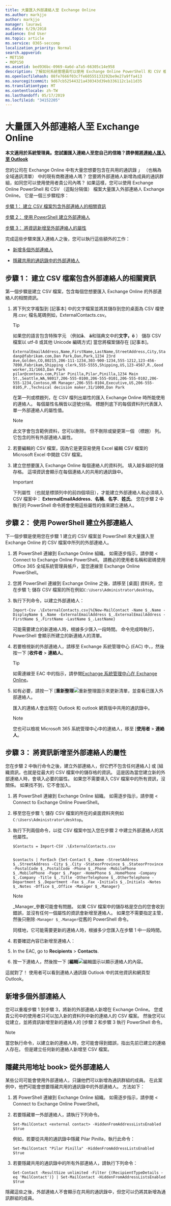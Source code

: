 ```yaml
---
title: 大量匯入外部連絡人至 Exchange Online
ms.author: markjjo
author: markjjo
manager: laurawi
ms.date: 6/29/2018
audience: End User
ms.topic: article
ms.service: O365-seccomp
localization_priority: Normal
search.appverid:
- MET150
- MOP150
ms.assetid: bed936bc-0969-4a6d-a7a5-66305c14e958
description: 了解如何系統管理員可以使用 Exchange Online PowerShell 和 CSV 檔案大量匯入外部連絡人至全域通訊清單。
ms.openlocfilehash: 08fe7666f03c7fe60555133292be9e27a9ffa413
ms.sourcegitcommit: 9d67cb52544321a430343d39eb336112c1a11d35
ms.translationtype: MT
ms.contentlocale: zh-TW
ms.lasthandoff: 05/17/2019
ms.locfileid: "34152205"
---
```

# <a name="bulk-import-external-contacts-to-exchange-online"></a>大量匯入外部連絡人至 Exchange Online

**本文適用於系統管理員。您試圖匯入連絡人至您自己的信箱？請參閱[將連絡人匯入至 Outlook](https://support.office.com/article/bb796340-b58a-46c1-90c7-b549b8f3c5f8)**
   
您的公司在 Exchange Online 中有大量您想要包含在共用的通訊錄 」 （也稱為全域通訊清單） 中的現有商務連絡人嗎？ 您要將外部連絡人新增為成員的通訊群組，如同您可以使用使用者貴公司內嗎？ 如果這樣，您可以使用 Exchange Online PowerShell 和 CSV （逗點分隔值） 檔案大量匯入外部連絡人 Exchange Online。 它是一個三步驟程序：
  
[步驟 1： 建立 CSV 檔案包含外部連絡人的相關資訊](#step-1-create-a-csv-file-that-contains-information-about-the-external-contacts)

[步驟 2： 使用 PowerShell 建立外部連絡人](#step-2-create-the-external-contacts-with-powershell) 

[步驟 3： 將資訊新增至外部連絡人的屬性](#step-3-add-information-to-the-properties-of-the-external-contacts)

完成這些步驟來匯入連絡人之後，您可以執行這些額外的工作：
  
- [新增多個外部連絡人](#add-more-external-contacts)
  
- [隱藏共用的通訊錄中的外部連絡人](#hide-external-contacts-from-the-shared-address-book)
  
## <a name="step-1-create-a-csv-file-that-contains-information-about-the-external-contacts"></a>步驟 1： 建立 CSV 檔案包含外部連絡人的相關資訊

第一個步驟是建立 CSV 檔案，包含每個您想要匯入 Exchange Online 的外部連絡人的相關資訊。 
  
1. 將下列文字複製到 [記事本] 中的文字檔案並將其儲存到您的桌面為 CSV 檔使用.csv; 檔名尾碼例如，ExternalContacts.csv。
    
    > [!TIP]
    > 如果您的語言包含特殊字元 （例如**å**、 **ä**和瑞典文中的**文字，ö** ） 儲存 CSV 檔案以 utf-8 或其他 Unicode 編碼方式] 當您將檔案儲存在 [記事本]。 
  
    ```
    ExternalEmailAddress,Name,FirstName,LastName,StreetAddress,City,StateorProvince,PostalCode,Phone,MobilePhone,Pager,HomePhone,Company,Title,OtherTelephone,Department,CountryOrRegion,Fax,Initials,Notes,Office,Manager
    danp@fabrikam.com,Dan Park,Dan,Park,1234 23rd Ave,Golden,CO,80215,206-111-1234,303-900-1234,555-1212,123-456-7890,Fabrikam,Shipping clerk,555-5555,Shipping,US,123-4567,R.,Good worker,31/1663,Dan Park
    pilar@contoso.com,Pilar Pinilla,Pilar,Pinilla,1234 Main St.,Seattle,WA,98017,206-555-0100,206-555-0101,206-555-0102,206-555-1234,Contoso,HR Manager,206-555-0104,Executive,US,206-555-0105,P.,Technical decision maker,31/1000,Dan Park 
    ```

    在第一列或標題列，在 CSV 檔列出屬性的匯入 Exchange Online 時所能使用的連絡人。 每個屬性名稱皆以逗號分隔。 標題列底下的每個資料列代表匯入單一外部連絡人的屬性值。 
    
    > [!NOTE]
    > 此文字會包含範例資料，您可以刪除。 但不刪除或變更第一個 （標題） 列。 它包含的所有外部連絡人屬性。 
  
2. 若要編輯的 CSV 檔案，因為它是更容易使用 Excel 編輯 CSV 檔案的 Microsoft Excel 中開啟 CSV 檔案。
    
3. 建立您想要匯入 Exchange Online 每個連絡人的資料列。 填入越多越好的儲存格。 這項資訊會顯示在每個連絡人的共用的通訊錄中。 
    
    > [!IMPORTANT]
    >  下列屬性 （也就是標頭列中的前四個項目），才能建立外部連絡人和必須填入 CSV 檔案中： **ExternalEmailAddress**、**名稱**、**名字**、**姓氏**。 您在步驟 2 中執行的 PowerShell 命令將會使用這些屬性的值來建立連絡人。 

## <a name="step-2-create-the-external-contacts-with-powershell"></a>步驟 2： 使用 PowerShell 建立外部連絡人

下一個步驟是使用您在步驟 1 建立的 CSV 檔案並 PowerShell 來大量匯入至 Exchange Online 的 CSV 檔案中所列的外部連絡人。 
  
1.  將 PowerShell 連線到 Exchange Online 組織。 如需逐步指示，請參閱 < <b0>Connect to Exchange Online PowerShell</b0>。 請務必的使用者名稱和密碼使用 Office 365 全域系統管理員帳戶，當您連線至 Exchange Online PowerShell。 
    
2. 您將 PowerShell 連線到 Exchange Online 之後，請移至 [桌面] 資料夾，您在步驟 1; 儲存 CSV 檔案的所在例如`C:\Users\Administrator\desktop`。
    
3. 執行下列命令，以建立外部連絡人：

    ```
    Import-Csv .\ExternalContacts.csv|%{New-MailContact -Name $_.Name -DisplayName $_.Name -ExternalEmailAddress $_.ExternalEmailAddress -FirstName $_.FirstName -LastName $_.LastName}
    ```

    可能需要建立的新連絡人時，根據多少匯入一段時間。 命令完成時執行，PowerShell 會顯示所建立的新連絡人的清單。 
    
4. 若要檢視新的外部連絡人，請移至 Exchange 系統管理中心 (EAC) 中，，然後按一下 [**收件者** \> **連絡人**。 
    
    > [!TIP]
    > 如需連線至 EAC 中的指示，請參閱[Exchange 系統管理中心在 Exchange Online](https://go.microsoft.com/fwlink/p/?LinkId=328197)。 
  
5. 如有必要，請按一下 [**重新整理**![重新整理圖示](media/O365-MDM-Policy-RefreshIcon.gif)來更新清單，並查看已匯入外部連絡人。 
    
    匯入的連絡人會出現在 Outlook 和 outlook 網頁版中共用的通訊錄中。
    
    > [!NOTE]
    > 您也可以檢視 Microsoft 365 系統管理中心中的連絡人，移至 [**使用者** \> **連絡人**。 

## <a name="step-3-add-information-to-the-properties-of-the-external-contacts"></a>步驟 3： 將資訊新增至外部連絡人的屬性

您在步驟 2 中執行命令之後，建立外部連絡人，但它們不包含任何連絡人] 或 [組織資訊，也就是從最大的 CSV 檔案中的儲存格的資訊。 這是因為當您建立新的外部連絡人時，會填入必要的屬性。 如果您不需要填入 CSV 檔案中的所有資訊，沒關係。 如果找不到，它不會加入。
  
1.  將 PowerShell 連線到 Exchange Online 組織。 如需逐步指示，請參閱 < <b0>Connect to Exchange Online PowerShell</b0>。
    
2. 移至您在步驟 1; 儲存 CSV 檔案的所在的桌面資料夾例如`C:\Users\Administrator\desktop`。
    
3. 執行下列兩個命令，以從 CSV 檔案中加入您在步驟 2 中建立外部連絡人的其他屬性。
    
    ```
    $Contacts = Import-CSV .\ExternalContacts.csv
  
    ```

    ```
    $contacts | ForEach {Set-Contact $_.Name -StreetAddress $_.StreetAddress -City $_.City -StateorProvince $_.StateorProvince -PostalCode $_.PostalCode -Phone $_.Phone -MobilePhone $_.MobilePhone -Pager $_.Pager -HomePhone $_.HomePhone -Company $_.Company -Title $_.Title -OtherTelephone $_.OtherTelephone -Department $_.Department -Fax $_.Fax -Initials $_.Initials -Notes  $_.Notes -Office $_.Office -Manager $_.Manager}
    ```

    > [!NOTE]
    > _Manager_參數可能會有問題。 如果 CSV 檔案中的儲存格是空白的您會收到錯誤，並沒有任何一個屬性的資訊會新增至連絡人。 如果您不需要指定主管，然後只刪除` -Manager $_.Manager `從舊的 PowerShell 命令。 
  
    同樣地，它可能需要更新的連絡人時，根據多少您匯入在步驟 1 中一段時間。 
    
4. 若要確認內容已新增至連絡人： 
    
1. In the EAC, go to **Recipients** \> **Contacts**.
    
2. 按一下連絡人，然後按一下 [**編輯**![編輯圖示](media/ebd260e4-3556-4fb0-b0bb-cc489773042c.gif)以顯示連絡人的內容。 
    
這就對了！ 使用者可以看到連絡人通訊錄 Outlook 中的其他資訊和網頁型 Outlook。
  
## <a name="add-more-external-contacts"></a>新增多個外部連絡人

您可以重複步驟 1 到步驟 3，將新的外部連絡人新增在 Exchange Online。 您或貴公司中的使用者只可以加入新的資料列中新的連絡人的 CSV 檔案。 然後您可以從建立，並將資訊新增至新的連絡人的 [步驟 2 和步驟 3 執行 PowerShell 命令。
  
> [!NOTE]
> 當您執行命令，以建立新的連絡人時，您可能會得到錯誤，指出先前已建立的連絡人存在。 但是建立任何新的連絡人新增至 CSV 檔案。 
  
## <a name="hide-external-contacts-from-the-shared-address-book"></a>隱藏共用地址 book> 從外部連絡人

某些公司可能會使用外部連絡人，只讓他們可以新增為通訊群組的成員。 在此案例中，他們可能會想要隱藏共用的通訊錄中的外部連絡人。 方法如下：
  
1.  將 PowerShell 連線到 Exchange Online 組織。 如需逐步指示，請參閱 < <b0>Connect to Exchange Online PowerShell</b0>。
    
2. 若要隱藏單一外部連絡人，請執行下列命令。
    
    ```
    Set-MailContact <external contact> -HiddenFromAddressListsEnabled $true 
    ```
 
    例如，若要從共用的通訊錄中隱藏 Pilar Pinilla，執行此命令：

    ```
    Set-MailContact "Pilar Pinilla" -HiddenFromAddressListsEnabled $true
    ```
   
3. 若要隱藏共用的通訊錄中的所有外部連絡人，請執行下列命令：

    ```
    Get-Contact -ResultSize unlimited -Filter {(RecipientTypeDetails -eq 'MailContact')} | Set-MailContact -HiddenFromAddressListsEnabled $true  
    ```

隱藏這些之後，外部連絡人不會顯示在共用的通訊錄中，但您可以仍將其新增為通訊群組的成員。
